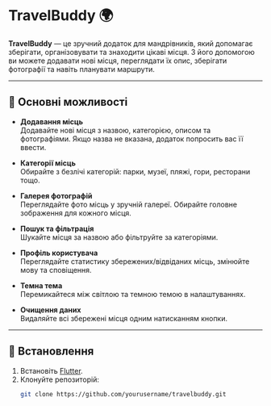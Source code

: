 # TravelBuddy 🌍

**TravelBuddy** — це зручний додаток для мандрівників, який допомагає зберігати, організовувати та знаходити цікаві місця. З його допомогою ви можете додавати нові місця, переглядати їх опис, зберігати фотографії та навіть планувати маршрути.

---

## 📱 Основні можливості

- **Додавання місць**  
  Додавайте нові місця з назвою, категорією, описом та фотографіями. Якщо назва не вказана, додаток попросить вас її ввести.

- **Категорії місць**  
  Обирайте з безлічі категорій: парки, музеї, пляжі, гори, ресторани тощо.

- **Галерея фотографій**  
  Переглядайте фото місць у зручній галереї. Обирайте головне зображення для кожного місця.

- **Пошук та фільтрація**  
  Шукайте місця за назвою або фільтруйте за категоріями.

- **Профіль користувача**  
  Переглядайте статистику збережених/відвіданих місць, змінюйте мову та сповіщення.

- **Темна тема**  
  Перемикайтеся між світлою та темною темою в налаштуваннях.

- **Очищення даних**  
  Видаляйте всі збережені місця одним натисканням кнопки.

---

## 🚀 Встановлення

1. Встановіть [Flutter](https://flutter.dev/).
2. Клонуйте репозиторій:
   ```bash
   git clone https://github.com/yourusername/travelbuddy.git
